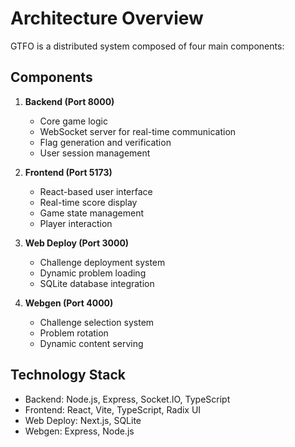 # Architecture Overview

GTFO is a distributed system composed of four main components:

## Components

1. **Backend (Port 8000)**
   - Core game logic
   - WebSocket server for real-time communication
   - Flag generation and verification
   - User session management

2. **Frontend (Port 5173)**
   - React-based user interface
   - Real-time score display
   - Game state management
   - Player interaction

3. **Web Deploy (Port 3000)**
   - Challenge deployment system
   - Dynamic problem loading
   - SQLite database integration

4. **Webgen (Port 4000)**
   - Challenge selection system
   - Problem rotation
   - Dynamic content serving

## Technology Stack

- Backend: Node.js, Express, Socket.IO, TypeScript
- Frontend: React, Vite, TypeScript, Radix UI
- Web Deploy: Next.js, SQLite
- Webgen: Express, Node.js 